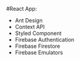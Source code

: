 #React App:

-   Ant Design
-   Context API
-   Styled Component
-   Firebase Authentication
-   Firebase Firestore
-   Firebase Emulators
